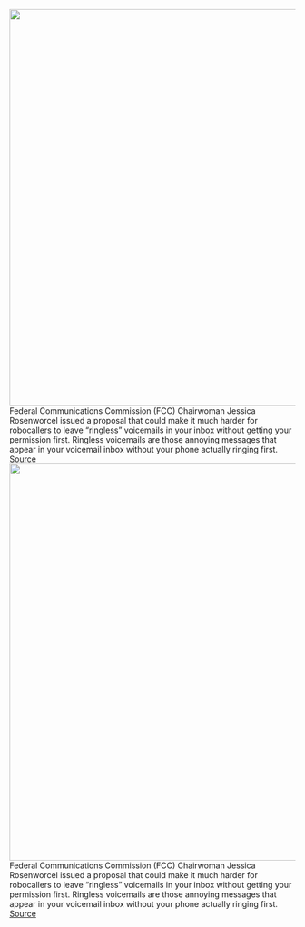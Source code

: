 <img src='https://cdn.vox-cdn.com/thumbor/KbJvg51-Y0t-fpi9E29DYDExbKg=/0x0:2040x1360/1200x800/filters:focal(857x517:1183x843)/cdn.vox-cdn.com/uploads/chorus_image/image/70464185/DSCF2964.0.jpg' width='700px' /><br/>
Federal Communications Commission (FCC) Chairwoman Jessica Rosenworcel issued a proposal that could make it much harder for robocallers to leave “ringless” voicemails in your inbox without getting your permission first. Ringless voicemails are those annoying messages that appear in your voicemail inbox without your phone actually ringing first.
<a href='https://www.theverge.com/2022/2/2/22914695/fcc-proposal-ringless-voicemail-robocalls-scam'> Source <a/><img src='https://cdn.vox-cdn.com/thumbor/KbJvg51-Y0t-fpi9E29DYDExbKg=/0x0:2040x1360/1200x800/filters:focal(857x517:1183x843)/cdn.vox-cdn.com/uploads/chorus_image/image/70464185/DSCF2964.0.jpg' width='700px' /><br/>
Federal Communications Commission (FCC) Chairwoman Jessica Rosenworcel issued a proposal that could make it much harder for robocallers to leave “ringless” voicemails in your inbox without getting your permission first. Ringless voicemails are those annoying messages that appear in your voicemail inbox without your phone actually ringing first.
<a href='https://www.theverge.com/2022/2/2/22914695/fcc-proposal-ringless-voicemail-robocalls-scam'> Source <a/>